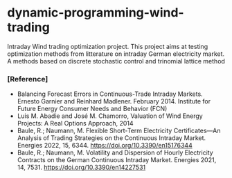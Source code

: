 # dynamic-programming-wind-trading
Intraday Wind trading optimization project. This project aims at testing optimization methods from litterature on intraday German electricity market. A methods based on discrete stochastic control and trinomial lattice method

### [Reference]
- Balancing Forecast Errors in Continuous-Trade Intraday Markets. Ernesto Garnier and Reinhard Madlener. February 2014. Institute for Future Energy Consumer Needs and Behavior (FCN)
- Luis M. Abadie and José M. Chamorro, Valuation of Wind Energy Projects: A Real Options Approach, 2014
- Baule, R.; Naumann, M. Flexible Short-Term Electricity Certificates—An Analysis of Trading Strategies on the Continuous Intraday Market. Energies 2022, 15, 6344. https://doi.org/10.3390/en15176344
- Baule, R.; Naumann, M. Volatility and Dispersion of Hourly Electricity Contracts on the German Continuous Intraday Market. Energies 2021, 14, 7531. https://doi.org/10.3390/en14227531

